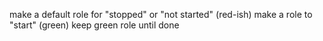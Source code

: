 make a default role for "stopped" or "not started" (red-ish)
make a role to "start" (green)
keep green role until done
